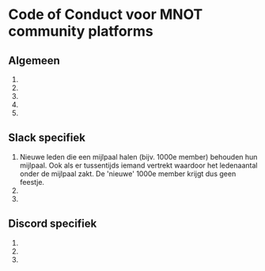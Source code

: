 # Code of Conduct voor MNOT community platforms

## Algemeen
1. 
2. 
3. 
4. 
5. 

## Slack specifiek
1. Nieuwe leden die een mijlpaal halen (bijv. 1000e member) behouden hun mijlpaal. Ook als er tussentijds iemand vertrekt waardoor het ledenaantal onder de mijlpaal zakt. De 'nieuwe' 1000e member krijgt dus geen feestje.
2. 
3. 

## Discord specifiek
1. 
2. 
3. 
